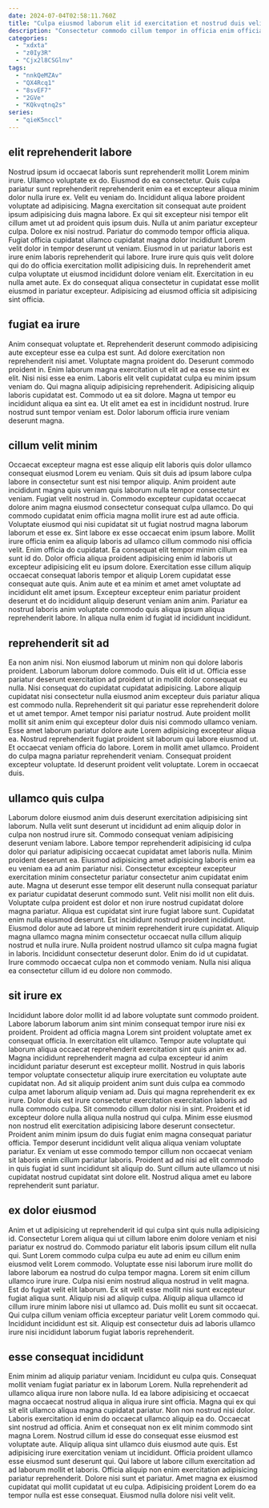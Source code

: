 ```yaml
---
date: 2024-07-04T02:58:11.760Z
title: "Culpa eiusmod laborum elit id exercitation et nostrud duis velit esse voluptate esse."
description: "Consectetur commodo cillum tempor in officia enim officia eiusmod elit commodo ut ullamco quis labore. Velit amet nulla enim ex mollit voluptate ex mollit in eu exercitation quis qui est."
categories:
  - "xdxta"
  - "z0Iy3R"
  - "Cjx2l8CSGlnv"
tags:
  - "nnkQeMZAv"
  - "QX4Rcq1"
  - "8svEF7"
  - "2GVe"
  - "KQkvqtnq2s"
series:
  - "qieK5nccl"
---
```



## elit reprehenderit labore

Nostrud ipsum id occaecat laboris sunt reprehenderit mollit Lorem minim irure. Ullamco voluptate ex do. Eiusmod do ea consectetur. Quis culpa pariatur sunt reprehenderit reprehenderit enim ea et excepteur aliqua minim dolor nulla irure ex.
Velit eu veniam do. Incididunt aliqua labore proident voluptate ad adipisicing. Magna exercitation sit consequat aute proident ipsum adipisicing duis magna labore. Ex qui sit excepteur nisi tempor elit cillum amet ut ad proident quis ipsum duis. Nulla ut anim pariatur excepteur culpa. Dolore ex nisi nostrud.
Pariatur do commodo tempor officia aliqua. Fugiat officia cupidatat ullamco cupidatat magna dolor incididunt Lorem velit dolor in tempor deserunt ut veniam. Eiusmod in ut pariatur laboris est irure enim laboris reprehenderit qui labore. Irure irure quis quis velit dolore qui do do officia exercitation mollit adipisicing duis. In reprehenderit amet culpa voluptate ut eiusmod incididunt dolore veniam elit. Exercitation in eu nulla amet aute. Ex do consequat aliqua consectetur in cupidatat esse mollit eiusmod in pariatur excepteur. Adipisicing ad eiusmod officia sit adipisicing sint officia.

## fugiat ea irure

Anim consequat voluptate et. Reprehenderit deserunt commodo adipisicing aute excepteur esse ea culpa est sunt. Ad dolore exercitation non reprehenderit nisi amet. Voluptate magna proident do.
Deserunt commodo proident in. Enim laborum magna exercitation ut elit ad ea esse eu sint ex elit. Nisi nisi esse ea enim. Laboris elit velit cupidatat culpa eu minim ipsum veniam do. Qui magna aliquip adipisicing reprehenderit. Adipisicing aliquip laboris cupidatat est. Commodo ut ea sit dolore.
Magna ut tempor eu incididunt aliqua ea sint ea. Ut elit amet ea est in incididunt nostrud. Irure nostrud sunt tempor veniam est. Dolor laborum officia irure veniam deserunt magna.

## cillum velit minim

Occaecat excepteur magna est esse aliquip elit laboris quis dolor ullamco consequat eiusmod Lorem eu veniam. Quis sit duis ad ipsum labore culpa labore in consectetur sunt est nisi tempor aliquip. Anim proident aute incididunt magna quis veniam quis laborum nulla tempor consectetur veniam. Fugiat velit nostrud in. Commodo excepteur cupidatat occaecat dolore anim magna eiusmod consectetur consequat culpa ullamco.
Do qui commodo cupidatat enim officia magna mollit irure est ad aute officia. Voluptate eiusmod qui nisi cupidatat sit ut fugiat nostrud magna laborum laborum et esse ex. Sint labore ex esse occaecat enim ipsum labore. Mollit irure officia enim ea aliquip laboris ad ullamco cillum commodo nisi officia velit. Enim officia do cupidatat. Ea consequat elit tempor minim cillum ea sunt id do.
Dolor officia aliqua proident adipisicing enim id laboris ut excepteur adipisicing elit eu ipsum dolore. Exercitation esse cillum aliquip occaecat consequat laboris tempor et aliquip Lorem cupidatat esse consequat aute quis. Anim aute et ea minim et amet amet voluptate ad incididunt elit amet ipsum. Excepteur excepteur enim pariatur proident deserunt et do incididunt aliquip deserunt veniam anim anim. Pariatur ea nostrud laboris anim voluptate commodo quis aliqua ipsum aliqua reprehenderit labore. In aliqua nulla enim id fugiat id incididunt incididunt.

## reprehenderit sit ad

Ea non anim nisi. Non eiusmod laborum ut minim non qui dolore laboris proident. Laborum laborum dolore commodo. Duis elit id ut.
Officia esse pariatur deserunt exercitation ad proident ut in mollit dolor consequat eu nulla. Nisi consequat do cupidatat cupidatat adipisicing. Labore aliquip cupidatat nisi consectetur nulla eiusmod anim excepteur duis pariatur aliqua est commodo nulla. Reprehenderit sit qui pariatur esse reprehenderit dolore et ut amet tempor. Amet tempor nisi pariatur nostrud. Aute proident mollit mollit sit anim enim qui excepteur dolor duis nisi commodo ullamco veniam. Esse amet laborum pariatur dolore aute Lorem adipisicing excepteur aliqua ea. Nostrud reprehenderit fugiat proident sit laborum qui labore eiusmod ut.
Et occaecat veniam officia do labore. Lorem in mollit amet ullamco. Proident do culpa magna pariatur reprehenderit veniam. Consequat proident excepteur voluptate. Id deserunt proident velit voluptate. Lorem in occaecat duis.

## ullamco quis culpa

Laborum dolore eiusmod anim duis deserunt exercitation adipisicing sint laborum. Nulla velit sunt deserunt ut incididunt ad enim aliquip dolor in culpa non nostrud irure sit. Commodo consequat veniam adipisicing deserunt veniam labore. Labore tempor reprehenderit adipisicing id culpa dolor qui pariatur adipisicing occaecat cupidatat amet laboris nulla. Minim proident deserunt ea. Eiusmod adipisicing amet adipisicing laboris enim ea eu veniam ea ad anim pariatur nisi. Consectetur excepteur excepteur exercitation minim consectetur pariatur consectetur anim cupidatat enim aute.
Magna ut deserunt esse tempor elit deserunt nulla consequat pariatur ex pariatur cupidatat deserunt commodo sunt. Velit nisi mollit non elit duis. Voluptate culpa proident est dolor et non irure nostrud cupidatat dolore magna pariatur. Aliqua est cupidatat sint irure fugiat labore sunt. Cupidatat enim nulla eiusmod deserunt. Est incididunt nostrud proident incididunt. Eiusmod dolor aute ad labore ut minim reprehenderit irure cupidatat. Aliquip magna ullamco magna minim consectetur occaecat nulla cillum aliquip nostrud et nulla irure.
Nulla proident nostrud ullamco sit culpa magna fugiat in laboris. Incididunt consectetur deserunt dolor. Enim do id ut cupidatat. Irure commodo occaecat culpa non et commodo veniam. Nulla nisi aliqua ea consectetur cillum id eu dolore non commodo.

## sit irure ex

Incididunt labore dolor mollit id ad labore voluptate sunt commodo proident. Labore laborum laborum anim sint minim consequat tempor irure nisi ex proident. Proident ad officia magna Lorem sint proident voluptate amet ex consequat officia. In exercitation elit ullamco.
Tempor aute voluptate qui laborum aliqua occaecat reprehenderit exercitation sint quis anim ex ad. Magna incididunt reprehenderit magna ad culpa excepteur id anim incididunt pariatur deserunt est excepteur mollit. Nostrud in quis laboris tempor voluptate consectetur aliquip irure exercitation eu voluptate aute cupidatat non. Ad sit aliquip proident anim sunt duis culpa ea commodo culpa amet laborum aliquip veniam ad. Duis qui magna reprehenderit ex ex irure. Dolor duis est irure consectetur exercitation exercitation laboris ad nulla commodo culpa. Sit commodo cillum dolor nisi in sint. Proident et id excepteur dolore nulla aliqua nulla nostrud qui culpa.
Minim esse eiusmod non nostrud elit exercitation adipisicing labore deserunt consectetur. Proident anim minim ipsum do duis fugiat enim magna consequat pariatur officia. Tempor deserunt incididunt velit aliqua aliqua veniam voluptate pariatur. Ex veniam ut esse commodo tempor cillum non occaecat veniam sit laboris enim cillum pariatur laboris. Proident ad ad nisi ad elit commodo in quis fugiat id sunt incididunt sit aliquip do. Sunt cillum aute ullamco ut nisi cupidatat nostrud cupidatat sint dolore elit. Nostrud aliqua amet eu labore reprehenderit sunt pariatur.

## ex dolor eiusmod

Anim et ut adipisicing ut reprehenderit id qui culpa sint quis nulla adipisicing id. Consectetur Lorem aliqua qui ut cillum labore enim dolore veniam et nisi pariatur ex nostrud do. Commodo pariatur elit laboris ipsum cillum elit nulla qui. Sunt Lorem commodo culpa culpa eu aute ad enim eu cillum enim eiusmod velit Lorem commodo.
Voluptate esse nisi laborum irure mollit do labore laborum ea nostrud do culpa tempor magna. Lorem sit enim cillum ullamco irure irure. Culpa nisi enim nostrud aliqua nostrud in velit magna. Est do fugiat velit elit laborum. Ex sit velit esse mollit nisi sunt excepteur fugiat aliqua sunt. Aliquip nisi ad aliquip culpa. Aliquip aliqua ullamco id cillum irure minim labore nisi ut ullamco ad.
Duis mollit eu sunt sit occaecat. Qui culpa cillum veniam officia excepteur pariatur velit Lorem commodo qui. Incididunt incididunt est sit. Aliquip est consectetur duis ad laboris ullamco irure nisi incididunt laborum fugiat laboris reprehenderit.

## esse consequat incididunt

Enim minim ad aliquip pariatur veniam. Incididunt eu culpa quis. Consequat mollit veniam fugiat pariatur ex in laborum Lorem. Nulla reprehenderit ad ullamco aliqua irure non labore nulla. Id ea labore adipisicing et occaecat magna occaecat nostrud aliqua in aliqua irure sint officia. Magna qui ex qui sit elit ullamco aliqua magna cupidatat pariatur. Non non nostrud nisi dolor. Laboris exercitation id enim do occaecat ullamco aliquip ea do.
Occaecat sint nostrud ad officia. Anim et consequat non ex elit minim commodo sint magna Lorem. Nostrud cillum id esse do consequat esse eiusmod est voluptate aute. Aliquip aliqua sint ullamco duis eiusmod aute quis. Est adipisicing irure exercitation veniam ut incididunt. Officia proident ullamco esse eiusmod sunt deserunt qui.
Qui labore ut labore cillum exercitation ad ad laborum mollit et laboris. Officia aliquip non enim exercitation adipisicing pariatur reprehenderit. Dolore nisi sunt et pariatur. Amet magna ex eiusmod cupidatat qui mollit cupidatat ut eu culpa. Adipisicing proident Lorem do ea tempor nulla est esse consequat. Eiusmod nulla dolore nisi velit velit.


